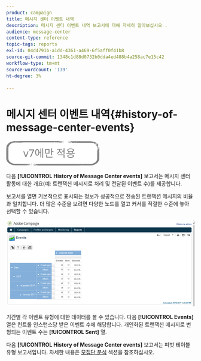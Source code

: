 ```yaml
---
product: campaign
title: 메시지 센터 이벤트 내역
description: 메시지 센터 이벤트 내역 보고서에 대해 자세히 알아보십시오 .
audience: message-center
content-type: reference
topic-tags: reports
exl-id: 04d4791b-a1dd-4361-a469-6f5aff0f41b8
source-git-commit: 1348c1d88d0732b0dda4ed488b4a258ac7e15c42
workflow-type: tm+mt
source-wordcount: '139'
ht-degree: 3%

---
```


# 메시지 센터 이벤트 내역{#history-of-message-center-events}

![](../../assets/v7-only.svg)

다음 **[!UICONTROL History of Message Center events]** 보고서는 메시지 센터 활동에 대한 개요(예: 트랜잭션 메시지로 처리 및 전달된 이벤트 수)를 제공합니다.

보고서를 열면 기본적으로 표시되는 정보가 성공적으로 전송된 트랜잭션 메시지의 비율과 일치합니다. 더 많은 수준을 보려면 다양한 노드를 열고 커서를 적절한 수준에 놓아 선택할 수 있습니다.

![](assets/messagecenter_reporting_001.png)

기간별 각 이벤트 유형에 대한 데이터를 볼 수 있습니다. 다음 **[!UICONTROL Events]** 열은 컨트롤 인스턴스당 받은 이벤트 수에 해당합니다. 개인화된 트랜잭션 메시지로 변형되는 이벤트 수는 **[!UICONTROL Sent]** 열.

다음 **[!UICONTROL History of Message Center events]** 보고서는 피벗 테이블 유형 보고서입니다. 자세한 내용은 [모집단 분석](../../reporting/using/about-descriptive-analysis.md) 섹션을 참조하십시오.
